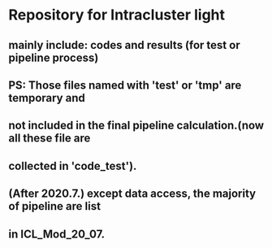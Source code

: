 # Repository for Intracluster light
## mainly include: codes and results (for test or pipeline process)
## PS: Those files named with 'test' or 'tmp' are temporary and 
## not included in the final pipeline calculation.(now all these file are
## collected in 'code_test').
## (After 2020.7.) except data access, the majority of pipeline are list 
## in ICL_Mod_20_07.

